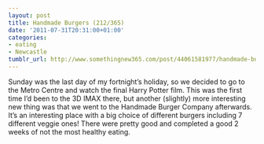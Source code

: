 ```yaml
---
layout: post
title: Handmade Burgers (212/365)
date: '2011-07-31T20:31:00+01:00'
categories:
- eating
- Newcastle
tumblr_url: http://www.somethingnew365.com/post/44061581977/handmade-burgers-212365
---
```

Sunday was the last day of my fortnight’s holiday, so we decided to go to the Metro Centre and watch the final Harry Potter film.
This was the first time I’d been to the 3D IMAX there, but another (slightly) more interesting new thing was that we went to the Handmade Burger Company afterwards. It’s an interesting place with a big choice of different burgers including 7 different veggie ones! There were pretty good and completed a good 2 weeks of not the most healthy eating. 
